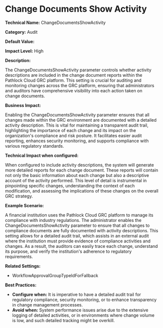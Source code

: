 # Change Documents Show Activity

**Technical Name:** ChangeDocumentsShowActivity

**Category:** Audit

**Default Value:**

**Impact Level:** High

**Description:**

The ChangeDocumentsShowActivity parameter controls whether activity descriptions are included in the change document reports within the Pathlock Cloud GRC platform. This setting is crucial for auditing and monitoring changes across the GRC platform, ensuring that administrators and auditors have comprehensive visibility into each action taken on change documents.

**Business Impact:**

Enabling the ChangeDocumentsShowActivity parameter ensures that all changes made within the GRC environment are documented with a detailed activity description. This is vital for maintaining a transparent audit trail, highlighting the importance of each change and its impact on the organization's compliance and risk posture. It facilitates easier audit reporting, enhances security monitoring, and supports compliance with various regulatory standards.

**Technical Impact when configured:**

When configured to include activity descriptions, the system will generate more detailed reports for each change document. These reports will contain not only the basic information about each change but also a descriptive account of the activity performed. This level of detail is instrumental in pinpointing specific changes, understanding the context of each modification, and assessing the implications of these changes on the overall GRC strategy.

**Example Scenario:**

A financial institution uses the Pathlock Cloud GRC platform to manage its compliance with industry regulations. The administrator enables the ChangeDocumentsShowActivity parameter to ensure that all changes to compliance documents are fully documented with activity descriptions. This setting allows for a detailed audit trail, which assists in an external audit where the institution must provide evidence of compliance activities and changes. As a result, the auditors can easily trace each change, understand its purpose, and verify the institution's adherence to regulatory requirements.

**Related Settings:**

- WorkflowApprovalGroupTypeIdForFallback

**Best Practices:** 

- **Configure when:** It is imperative to have a detailed audit trail for regulatory compliance, security monitoring, or to enhance transparency in change management processes.
- **Avoid when:** System performance issues arise due to the extensive logging of detailed activities, or in environments where change volume is low, and such detailed tracking might be overkill.